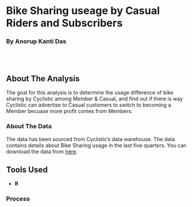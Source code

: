 # Bike Sharing useage by Casual Riders and Subscribers

### By Anorup Kanti Das

<br>
<br>

## About The Analysis
The goal for this analysis is to determine the usage difference of bike sharing by Cyclistic among Member & Casual, and find out if there is way Cyclistic can advertise to Casual customers to switch to becoming a Member becuase more profit comes from Members.

### About The Data
The data has been sourced from Cyclistic’s data warehouse. The data contains details about Bike Sharing usage in the last five quarters. You can download the data from [here](https://divvy-tripdata.s3.amazonaws.com/index.html).

## Tools Used

* **R**

### Process
